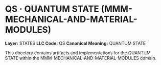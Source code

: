 # QS · QUANTUM STATE (MMM-MECHANICAL-AND-MATERIAL-MODULES)

**Layer:** STATES
**LLC Code:** QS
**Canonical Meaning:** QUANTUM STATE

This directory contains artifacts and implementations for the QUANTUM STATE within the MMM-MECHANICAL-AND-MATERIAL-MODULES domain.
